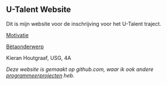 ## U-Talent Website

Dit is mijn website voor de inschrijving voor het U-Talent traject.

[Motivatie](drumfreakk.github.io/motivatie/)

[Bètaonderwerp](drumfreakk.github.io/onderwerp/)

Kieran Houtgraaf, USG, 4A


_Deze website is gemaakt op github.com, waar ik ook andere [programmeerprojecten](https://github.com/drumfreakk) heb._
